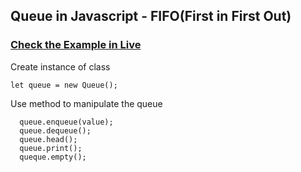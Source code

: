## Queue in Javascript - FIFO(First in First Out)

### [Check the Example in Live ](https://codesandbox.io/s/quequejs-vky82)

Create instance of class

```
let queue = new Queue();
```

Use method to manipulate the queue

```
  queue.enqueue(value);
  queue.dequeue();
  queue.head();
  queue.print();
  queque.empty();
 
```
